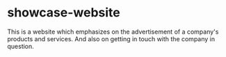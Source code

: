# showcase-website
This is a website which emphasizes on the advertisement of a company's products and services. And also on getting in touch with the company in question.

